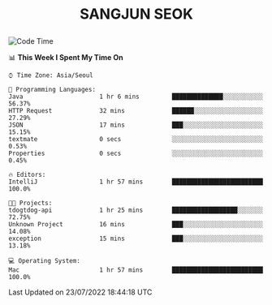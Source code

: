 <h1>
 <p align="center">
   SANGJUN SEOK
 </p>
</h1>

<!--START_SECTION:waka-->
![Code Time](http://img.shields.io/badge/Code%20Time-0%20secs-blue)

📊 **This Week I Spent My Time On** 

```text
⌚︎ Time Zone: Asia/Seoul

💬 Programming Languages: 
Java                     1 hr 6 mins         ██████████████░░░░░░░░░░░   56.37% 
HTTP Request             32 mins             ██████░░░░░░░░░░░░░░░░░░░   27.29% 
JSON                     17 mins             ███░░░░░░░░░░░░░░░░░░░░░░   15.15% 
textmate                 0 secs              ░░░░░░░░░░░░░░░░░░░░░░░░░   0.53% 
Properties               0 secs              ░░░░░░░░░░░░░░░░░░░░░░░░░   0.45%

🔥 Editors: 
IntelliJ                 1 hr 57 mins        █████████████████████████   100.0%

🐱‍💻 Projects: 
tdogtdog-api             1 hr 25 mins        ██████████████████░░░░░░░   72.75% 
Unknown Project          16 mins             ███░░░░░░░░░░░░░░░░░░░░░░   14.08% 
exception                15 mins             ███░░░░░░░░░░░░░░░░░░░░░░   13.18%

💻 Operating System: 
Mac                      1 hr 57 mins        █████████████████████████   100.0%

```


 Last Updated on 23/07/2022 18:44:18 UTC
<!--END_SECTION:waka-->
